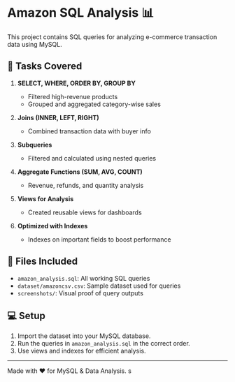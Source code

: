 # Amazon SQL Analysis 📊

This project contains SQL queries for analyzing e-commerce transaction data using MySQL.

## 🔧 Tasks Covered

1. **SELECT, WHERE, ORDER BY, GROUP BY**  
   - Filtered high-revenue products  
   - Grouped and aggregated category-wise sales

2. **Joins (INNER, LEFT, RIGHT)**  
   - Combined transaction data with buyer info

3. **Subqueries**  
   - Filtered and calculated using nested queries

4. **Aggregate Functions (SUM, AVG, COUNT)**  
   - Revenue, refunds, and quantity analysis

5. **Views for Analysis**  
   - Created reusable views for dashboards

6. **Optimized with Indexes**  
   - Indexes on important fields to boost performance

## 📁 Files Included

- `amazon_analysis.sql`: All working SQL queries
- `dataset/amazoncsv.csv`: Sample dataset used for queries
- `screenshots/`: Visual proof of query outputs

## 💻 Setup

1. Import the dataset into your MySQL database.
2. Run the queries in `amazon_analysis.sql` in the correct order.
3. Use views and indexes for efficient analysis.

---

Made with ❤️ for MySQL & Data Analysis.
s

